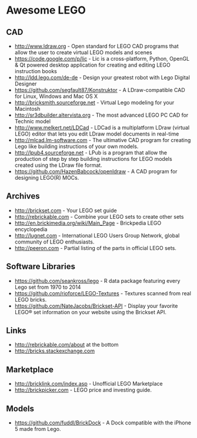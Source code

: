 # Awesome LEGO
 
## CAD

- http://www.ldraw.org - Open standard for LEGO CAD programs that allow the user to create virtual LEGO models and scenes
- https://code.google.com/p/lic - Lic is a cross-platform, Python, OpenGL & Qt powered desktop application for creating and editing LEGO instruction books
- http://ldd.lego.com/de-de - Design your greatest robot with Lego Digital Designer
- https://github.com/segfault87/Konstruktor - A LDraw-compatible CAD for Linux, Windows and Mac OS X
- http://bricksmith.sourceforge.net - Virtual Lego modeling for your Macintosh
- http://sr3dbuilder.altervista.org - The most advanced LEGO PC CAD for Technic model
- http://www.melkert.net/LDCad - LDCad is a multiplatform LDraw (virtual LEGO) editor that lets you edit LDraw model documents in real-time
- http://mlcad.lm-software.com - The ultimative CAD program for creating Lego like building instructions of your own models.
- http://lpub4.sourceforge.net - LPub is a program that allow the production of step by step building instructions for LEGO models created using the LDraw file format.
- https://github.com/HazenBabcock/openldraw - A CAD program for designing LEGO(R) MOCs.


## Archives

- http://brickset.com - Your LEGO set guide
- http://rebrickable.com - Combine your LEGO sets to create other sets
- http://en.brickimedia.org/wiki/Main_Page - Brickpedia LEGO encyclopedia
- http://lugnet.com -  International LEGO Users Group Network, global community of LEGO enthusiasts.
- http://peeron.com - Partial listing of the parts in official LEGO sets.


## Software Libraries

- https://github.com/seankross/lego - R data package featuring every Lego set from 1970 to 2014
- https://github.com/rioforce/LEGO-Textures - Textures scanned from real LEGO bricks.
- https://github.com/NateJacobs/Brickset-API - Display your favorite LEGO® set information on your website using the Brickset API.


## Links

- http://rebrickable.com/about at the bottom
- http://bricks.stackexchange.com


## Marketplace

- http://bricklink.com/index.asp - Unofficial LEGO Marketplace
- http://brickpicker.com - LEGO price and investing guide.


## Models

- https://github.com/fuddl/BrickDock - A Dock compatible with the iPhone 5 made from Lego.
